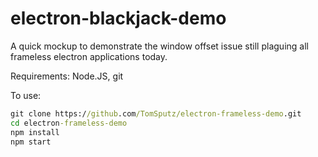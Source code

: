 # electron-blackjack-demo
A quick mockup to demonstrate the window offset issue still plaguing all frameless electron applications today.

Requirements: Node.JS, git

To use:
```bat
git clone https://github.com/TomSputz/electron-frameless-demo.git
cd electron-frameless-demo
npm install
npm start
```
